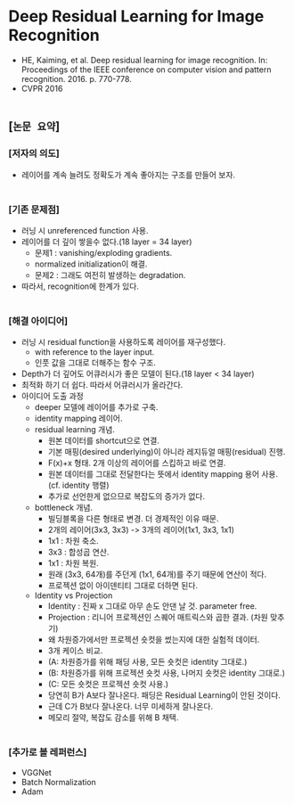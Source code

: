 # Deep Residual Learning for Image Recognition
* HE, Kaiming, et al. Deep residual learning for image recognition. In: Proceedings of the IEEE conference on computer vision and pattern recognition. 2016. p. 770-778.
* CVPR 2016
<br><br>

## [`논문 요약`]

### [저자의 의도]
* 레이어를 계속 늘려도 정확도가 계속 좋아지는 구조를 만들어 보자.
<br><br>

### [기존 문제점]
* 러닝 시 unreferenced function 사용.
* 레이어를 더 깊이 쌓을수 없다.(18 layer = 34 layer)
    * 문제1 : vanishing/exploding gradients.
    * normalized initialization이 해결.
    * 문제2 : 그래도 여전히 발생하는 degradation.
* 따라서, recognition에 한계가 있다.
<br><br>

### [해결 아이디어]
* 러닝 시 residual function을 사용하도록 레이어를 재구성했다.
    * with reference to the layer input.
    * 인풋 값을 그대로 더해주는 함수 구조.
* Depth가 더 깊어도 어큐러시가 좋은 모델이 된다.(18 layer < 34 layer)
* 최적화 하기 더 쉽다. 따라서 어큐러시가 올라간다.
* 아이디어 도출 과정
    * deeper 모델에 레이어를 추가로 구축.
    * identity mapping 레이어.
    * residual learning 개념.
        * 원본 데이터를 shortcut으로 연결.
        * 기본 매핑(desired underlying)이 아니라 레지듀얼 매핑(residual) 진행.
        * F(x)+x 형태. 2개 이상의 레이어를 스킵하고 바로 연결.
        * 원본 데이터를 그대로 전달한다는 뜻에서 identity mapping 용어 사용.(cf. identity 행렬)
        * 추가로 선언한게 없으므로 복잡도의 증가가 없다.
    * bottleneck 개념.
        * 빌딩블록을 다른 형태로 변경. 더 경제적인 이유 때문.
        * 2개의 레이어(3x3, 3x3) -> 3개의 레이어(1x1, 3x3, 1x1)
        * 1x1 : 차원 축소.
        * 3x3 : 합성곱 연산.
        * 1x1 : 차원 복원.
        * 원래 (3x3, 64개)를 주던게 (1x1, 64개)를 주기 때문에 연산이 적다.
        * 프로젝션 없이 아이덴티티 그대로 더하면 된다.
    * Identity vs Projection
        * Identity : 진짜 x 그대로 아무 손도 안댄 날 것. parameter free.
        * Projection : 리니어 프로젝션인 스퀘어 매트릭스와 곱한 결과. (차원 맞추기)
        * 왜 차원증가에서만 프로젝션 숏컷을 썼는지에 대한 실험적 데이터.
        * 3개 케이스 비교.
        * (A: 차원증가를 위해 패딩 사용, 모든 숏컷은 identity 그대로.)
        * (B: 차원증가를 위해 프로젝션 숏컷 사용, 나머지 숏컷은 identity 그대로.)
        * (C: 모든 숏컷은 프로젝션 숏컷 사용.)
        * 당연히 B가 A보다 잘나온다. 패딩은 Residual Learning이 안된 것이다.
        * 근데 C가 B보다 잘나온다. 너무 미세하게 잘나온다.
        * 메모리 절약, 복잡도 감소를 위해 B 채택.
<br><br>

### [추가로 볼 레퍼런스]
* VGGNet
* Batch Normalization
* Adam
<br><br>